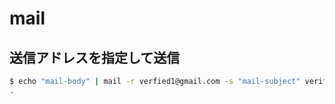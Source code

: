 # mail

## 送信アドレスを指定して送信

~~~bash
$ echo "mail-body" | mail -r verfied1@gmail.com -s "mail-subject" verified2@yahoo.com
.
~~~
